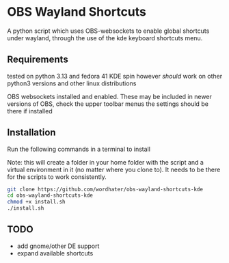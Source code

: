 # OBS Wayland Shortcuts

A python script which uses OBS-websockets to enable global shortcuts under wayland, through the use of the kde keyboard shortcuts menu.

## Requirements

tested on python 3.13 and fedora 41 KDE spin however *should* work on other python3 versions and other linux distributions

OBS websockets installed and enabled. These may be included in newer versions of OBS, check the upper toolbar menus the settings should be there if installed

## Installation

Run the following commands in a terminal to install

Note: this will create a folder in your home folder with the script and a virtual environment in it (no matter where you clone to). It needs to be there for the scripts to work consistently.


```bash
git clone https://github.com/wordhater/obs-wayland-shortcuts-kde
cd obs-wayland-shortcuts-kde
chmod +x install.sh
./install.sh
```

## TODO

- add gnome/other DE support
- expand available shortcuts
